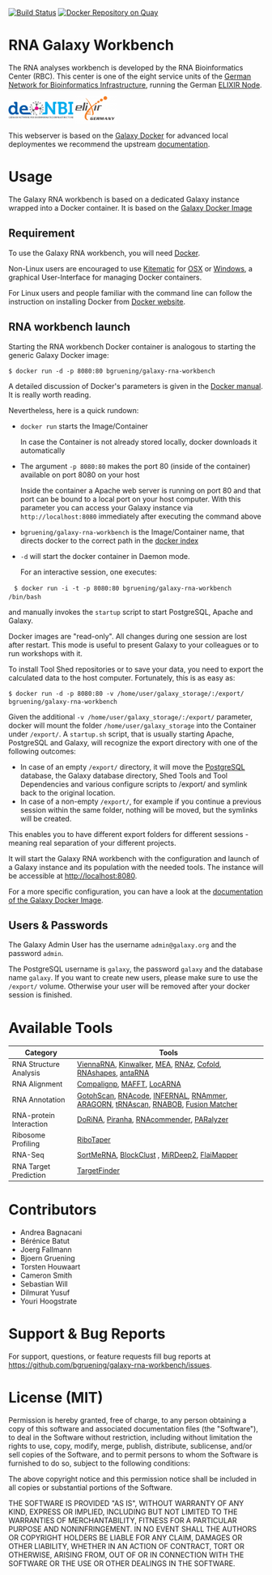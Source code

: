 [![Build Status](https://travis-ci.org/bgruening/galaxy-rna-workbench.svg?branch=master)](https://travis-ci.org/bgruening/galaxy-rna-workbench)
[![Docker Repository on Quay](https://quay.io/repository/bgruening/galaxy-rna-workbench/status "Docker Repository on Quay")](https://quay.io/repository/bgruening/galaxy-rna-workbench)

RNA Galaxy Workbench
====================

The RNA analyses workbench is developed by the RNA Bioinformatics
Center (RBC). This center is one of the eight service units of the
[German Network for Bioinformatics Infrastructure](http://www.denbi.de), running the German [ELIXIR Node](https://www.elixir-europe.org/).

[<img src="assets/img/deNBI_logo.jpg" height="35px" alt="de.NBI"
valign="middle">](http://www.denbi.de) 
[<img src="assets/img/elixir_germany.png" height="55px" alt="ELIXIR Germany"
valign="middle">](https://www.elixir-europe.org)

This webserver is based on the [Galaxy Docker](https://github.com/bgruening/docker-galaxy-stable) for advanced local deploymentes we recommend the upstream [documentation](http://bgruening.github.io/docker-galaxy-stable).

# Usage

The Galaxy RNA workbench is based on a dedicated Galaxy instance wrapped into a Docker container. It is based on the [Galaxy Docker Image](http://bgruening.github.io/docker-galaxy-stable/)

## Requirement

To use the Galaxy RNA workbench, you will need [Docker](https://www.docker.com/products/overview#h_installation). 

Non-Linux users are encouraged to use [Kitematic](https://kitematic.com) for [OSX](https://github.com/bgruening/galaxy-rna-workbench/blob/master/howto_kitematic_osx.md) or [Windows](https://github.com/bgruening/galaxy-rna-workbench/blob/master/howto_kitematic_win.md), a graphical User-Interface for managing Docker containers.

For Linux users and people familiar with the command line can follow the instruction on installing Docker from [Docker website](https://docs.docker.com/installation).

## RNA workbench launch

Starting the RNA workbench Docker container is analogous to starting the generic Galaxy Docker image: 

```
$ docker run -d -p 8080:80 bgruening/galaxy-rna-workbench
```

A detailed discussion of Docker's parameters is given in the [Docker manual](http://docs.docker.io/). It is really worth reading.

Nevertheless, here is a quick rundown: 

- `docker run` starts the Image/Container

   In case the Container is not already stored locally, docker downloads it automatically
   
- The argument `-p 8080:80` makes the port 80 (inside of the container) available on port 8080 on your host

    Inside the container a Apache web server is running on port 80 and that port can be bound to a local port on your host computer. 
    With this parameter you can access your Galaxy instance via `http://localhost:8080` immediately after executing the command above
    
- `bgruening/galaxy-rna-workbench` is the Image/Container name, that directs docker to the correct path in the [docker index](https://index.docker.io/u/bgruening/galaxy-rna-workbench/)
- `-d` will start the docker container in Daemon mode. 

  For an interactive session, one executes:

  ```
  $ docker run -i -t -p 8080:80 bgruening/galaxy-rna-workbench /bin/bash
  ```

  and manually invokes the `startup` script to start PostgreSQL, Apache and Galaxy.

Docker images are "read-only". All changes during one session are lost after restart. This mode is useful to present Galaxy to your colleagues or to run workshops with it. 

To install Tool Shed repositories or to save your data, you need to export the calculated data to the host computer. Fortunately, this is as easy as:

```
$ docker run -d -p 8080:80 -v /home/user/galaxy_storage/:/export/ bgruening/galaxy-rna-workbench
```

Given the additional `-v /home/user/galaxy_storage/:/export/` parameter, docker will mount the folder `/home/user/galaxy_storage` into the Container under `/export/`. A `startup.sh` script, that is usually starting Apache, PostgreSQL and Galaxy, will recognize the export directory with one of the following outcomes:

  - In case of an empty `/export/` directory, it will move the [PostgreSQL](http://www.postgresql.org/) database, the Galaxy database directory, Shed Tools and Tool Dependencies and various configure scripts to /export/ and symlink back to the original location.
  - In case of a non-empty `/export/`, for example if you continue a previous session within the same folder, nothing will be moved, but the symlinks will be created.

This enables you to have different export folders for different sessions - meaning real separation of your different projects.

It will start the Galaxy RNA workbench with the configuration and launch of a Galaxy instance and its population with the needed tools. The instance will be accessible at [http://localhost:8080](http://localhost:8080).

For a more specific configuration, you can have a look at the [documentation of the Galaxy Docker Image](http://bgruening.github.io/docker-galaxy-stable/).

## Users & Passwords

The Galaxy Admin User has the username `admin@galaxy.org` and the password `admin`.

The PostgreSQL username is `galaxy`, the password `galaxy` and the database name `galaxy`.
If you want to create new users, please make sure to use the `/export/` volume. Otherwise your user will be removed after your docker session is finished.


# Available Tools

| Category   | Tools |
| -------- | ----------- |
| RNA Structure Analysis| [ViennaRNA](http://www.tbi.univie.ac.at/RNA/), [Kinwalker](http://www.bioinf.uni-leipzig.de/Software/Kinwalker/), [MEA](http://www.bioinf.uni-leipzig.de/Software/mea/), [RNAz](http://www.tbi.univie.ac.at/~wash/RNAz/), [Cofold](http://www.e-rna.org/cofold/), [RNAshapes](https://bibiserv2.cebitec.uni-bielefeld.de/rnashapes), [antaRNA](http://www.bioinf.uni-freiburg.de/Software/antaRNA/)|
| RNA Alignment | [Compalignp](http://www.biophys.uni-duesseldorf.de/bralibase/), [MAFFT](http://mafft.cbrc.jp/alignment/software/), [LocARNA](http://rna.informatik.uni-freiburg.de/LocARNA/Input.jsp) |
| RNA Annotation | [GotohScan](http://www.bioinf.uni-leipzig.de/Software/GotohScan/), [RNAcode](http://wash.github.io/rnacode/), [INFERNAL](http://eddylab.org/infernal/), [RNAmmer](http://www.cbs.dtu.dk/services/RNAmmer/), [ARAGORN](http://mbio-serv2.mbioekol.lu.se/ARAGORN/), [tRNAscan](http://lowelab.ucsc.edu/tRNAscan-SE/), [RNABOB](http://eddylab.org/software.html), [Fusion Matcher](https://github.com/yhoogstrate/fuma) |
| RNA-protein Interaction |  [DoRiNA](http://dorina.mdc-berlin.de/), [Piranha](https://github.com/smithlabcode/piranha), [RNAcommender](https://github.com/gianlucacorrado/RNAcommender), [PARalyzer](https://ohlerlab.mdc-berlin.de/software/PARalyzer_85/)|
| Ribosome Profiling | [RiboTaper](https://ohlerlab.mdc-berlin.de/software/RiboTaper_126/) |
| RNA-Seq |[SortMeRNA](http://bioinfo.lifl.fr/RNA/sortmerna/), [BlockClust](http://www.bioinf.uni-freiburg.de/Software/) , [MiRDeep2](https://www.mdc-berlin.de/8551903/en/), [FlaiMapper](https://github.com/yhoogstrate/flaimapper)  |
| RNA Target Prediction | [TargetFinder](https://github.com/carringtonlab/TargetFinder) |

# Contributors

 - Andrea Bagnacani
 - Bérénice Batut
 - Joerg Fallmann
 - Bjoern Gruening
 - Torsten Houwaart
 - Cameron Smith
 - Sebastian Will
 - Dilmurat Yusuf
 - Youri Hoogstrate


# Support & Bug Reports

For support, questions, or feature requests fill bug reports at https://github.com/bgruening/galaxy-rna-workbench/issues.

# License (MIT)

Permission is hereby granted, free of charge, to any person obtaining a copy
of this software and associated documentation files (the "Software"), to deal
in the Software without restriction, including without limitation the rights
to use, copy, modify, merge, publish, distribute, sublicense, and/or sell
copies of the Software, and to permit persons to whom the Software is
furnished to do so, subject to the following conditions:

The above copyright notice and this permission notice shall be included in
all copies or substantial portions of the Software.

THE SOFTWARE IS PROVIDED "AS IS", WITHOUT WARRANTY OF ANY KIND, EXPRESS OR
IMPLIED, INCLUDING BUT NOT LIMITED TO THE WARRANTIES OF MERCHANTABILITY,
FITNESS FOR A PARTICULAR PURPOSE AND NONINFRINGEMENT. IN NO EVENT SHALL THE
AUTHORS OR COPYRIGHT HOLDERS BE LIABLE FOR ANY CLAIM, DAMAGES OR OTHER
LIABILITY, WHETHER IN AN ACTION OF CONTRACT, TORT OR OTHERWISE, ARISING FROM,
OUT OF OR IN CONNECTION WITH THE SOFTWARE OR THE USE OR OTHER DEALINGS IN
THE SOFTWARE.
